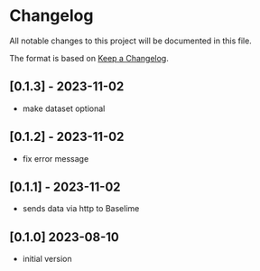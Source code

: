# Changelog

All notable changes to this project will be documented in this file.


The format is based on [Keep a Changelog](https://keepachangelog.com/en/1.0.0/).

## [0.1.3] - 2023-11-02

- make dataset optional
  
## [0.1.2] - 2023-11-02

- fix error message
  
## [0.1.1] - 2023-11-02

- sends data via http to Baselime

## [0.1.0] 2023-08-10

- initial version
